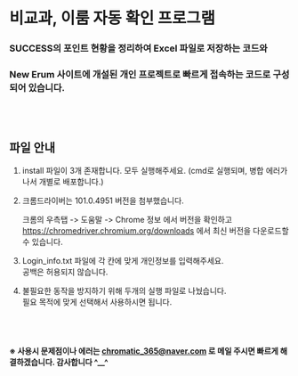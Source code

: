 # 비교과, 이룸 자동 확인 프로그램

 ### SUCCESS의 포인트 현황을 정리하여 Excel 파일로 저장하는 코드와 
 ### New Erum 사이트에 개설된 개인 프로젝트로 빠르게 접속하는 코드로 구성되어 있습니다.
 <br/>
 <br/>
 
 ## 파일 안내
 
 1. install 파일이 3개 존재합니다. 모두 실행해주세요. (cmd로 실행되며, 병합 에러가 나서 개별로 배포합니다.)
 2. 크롬드라이버는 101.0.4951 버전을 첨부했습니다. 
  
    크롬의 우측탭 -> 도움말 -> Chrome 정보 에서 버전을 확인하고<br/>
    https://chromedriver.chromium.org/downloads  에서 최신 버전을 다운로드할 수 있습니다.
    
 3. Login_info.txt 파일에 각 칸에 맞게 개인정보를 입력해주세요. <br/>
    공백은 허용되지 않습니다.
    
 4. 불필요한 동작을 방지하기 위해 두개의 실행 파일로 나눴습니다. <br/>
    필요 목적에 맞게 선택해서 사용하시면 됩니다.
 
 <br/>
 <br/>

#### ※ 사용시 문제점이나 에러는 chromatic_365@naver.com 로 메일 주시면 빠르게 해결하겠습니다. 감사합니다 ^__^
